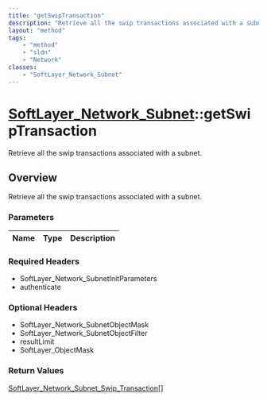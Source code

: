 ```yaml
---
title: "getSwipTransaction"
description: "Retrieve all the swip transactions associated with a subnet."
layout: "method"
tags:
    - "method"
    - "sldn"
    - "Network"
classes:
    - "SoftLayer_Network_Subnet"
---
```

# [SoftLayer_Network_Subnet](/reference/services/SoftLayer_Network_Subnet)::getSwipTransaction

Retrieve all the swip transactions associated with a subnet.


## Overview 
Retrieve all the swip transactions associated with a subnet.

### Parameters 
|Name | Type | Description |
| --- | --- | --- |


### Required Headers
* SoftLayer_Network_SubnetInitParameters
* authenticate

### Optional Headers
* SoftLayer_Network_SubnetObjectMask
* SoftLayer_Network_SubnetObjectFilter
* resultLimit
* SoftLayer_ObjectMask

### Return Values
<a href='/reference/datatypes/SoftLayer_Network_Subnet_Swip_Transaction'>SoftLayer_Network_Subnet_Swip_Transaction[] </a>

